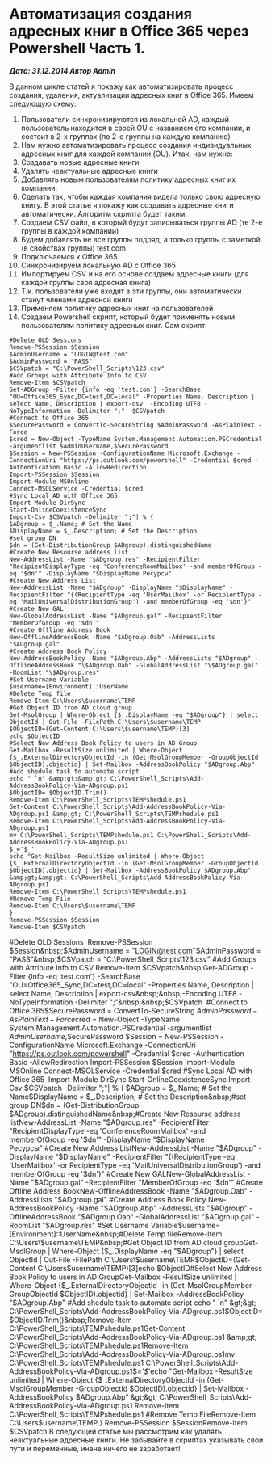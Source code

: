 # Автоматизация создания адресных книг в Office 365 через Powershell Часть 1.                	  
***Дата: 31.12.2014 Автор Admin***

В данном цикле статей я покажу как автоматизировать процесс создания, удаления, актуализации адресных книг в Office 365.
Имеем следующую схему:
1) Пользователи синхронизируются из локальной AD, каждый пользователь находится в своей OU с названием его компании, и состоит в 2-х группах (по 2-е группы на каждую компанию)
2) Нам нужно автоматизировать процесс создания индивидуальных адресных книг для каждой компании (OU).
Итак, нам нужно:
1) Создавать новые адресные книги
2) Удалять неактуальные адресные книги
3) Добавлять новым пользователям политику адресных книг их компании.
4) Сделать так, чтобы каждая компания видела только свою адресную книгу.
В этой статье я покажу как создавать адресные книги автоматически.
Алгоритм скрипта будет таким:
1) Создаем CSV файл, в который будут записываться группы AD (те 2-е группы в каждой компании)
2) Будем добавлять не все группы подряд, а только группы с заметкой (в свойствах группы) test.com
3) Подключаемся к Office 365
4) Синхронизируем локальную AD с Office 365
5) Импортируем CSV и на его основе создаем адресные книги (для каждой группы своя адресная книга)
6) Т.к. пользователи уже входят в эти группы, они автоматически станут членами адресной книги
7) Применяем политику адресных книг на пользователей
8) Создаем Powershell скрипт, который будет применять новым пользователям политику адресных книг.
Сам скрипт:
```
#Delete OLD Sessions 
Remove-PSSession $Session
$AdminUsername = "LOGIN@test.com"
$AdminPassword = "PASS"
$CSVpatch = "C:\PowerShell_Scripts\123.csv"
#Add Groups with Attribute Info to CSV
Remove-Item $CSVpatch
Get-ADGroup -Filter {info -eq 'test.com'} -SearchBase "OU=Office365_Sync,DC=test,DC=local" -Properties Name, Description | select Name, Description | export-csv  -Encoding UTF8 -NoTypeInformation -Delimiter ";"  $CSVpatch 
#Connect to Office 365
$SecurePassword = ConvertTo-SecureString $AdminPassword -AsPlainText -Force
$cred = New-Object -TypeName System.Management.Automation.PSCredential -argumentlist $AdminUsername,$SecurePassword
$Session = New-PSSession -ConfigurationName Microsoft.Exchange -ConnectionUri "https://ps.outlook.com/powershell" -Credential $cred -Authentication Basic -AllowRedirection
Import-PSSession $Session
Import-Module MSOnline
Connect-MSOLService -Credential $cred
#Sync Local AD with Office 365 
Import-Module DirSync
Start-OnlineCoexistenceSync
Import-Csv $CSVpatch -Delimiter ";"| % {
$ADgroup = $_.Name; # Set the Name
$DisplayName = $_.Description; # Set the Description
#set group DN
$dn = (Get-DistributionGroup $ADgroup).distinguishedName
#Create New Resourse address list
New-AddressList -Name "$ADgroup.res" -RecipientFilter "RecipientDisplayType -eq 'ConferenceRoomMailbox' -and memberOfGroup -eq '$dn'" -DisplayName "$DisplayName Ресурсы"
#Create New Address List
New-AddressList -Name "$ADgroup" -DisplayName "$DisplayName" -RecipientFilter "{(RecipientType -eq 'UserMailbox' -or RecipientType -eq 'MailUniversalDistributionGroup') -and memberOfGroup -eq '$dn'}"
#Create New GAL
New-GlobalAddressList -Name "$ADgroup.gal" -RecipientFilter "MemberOfGroup -eq '$dn'"
#Create Offline Address Book
New-OfflineAddressBook -Name "$ADgroup.Oab" -AddressLists "$ADgroup.gal"
#Create Address Book Policy
New-AddressBookPolicy -Name "$ADgroup.Abp" -AddressLists "$ADgroup" -OfflineAddressBook "\$ADgroup.Oab" -GlobalAddressList "\$ADgroup.gal" -RoomList "\$ADgroup.res"
#Set Username Variable
$username=[Environment]::UserName
#Delete Temp file
Remove-Item C:\Users\$username\TEMP
#Get Object ID from AD cloud group
Get-MsolGroup | Where-Object {$_.DisplayName -eq "$ADgroup"} | select ObjectId | Out-File -FilePath C:\Users\$username\TEMP
$ObjectID=(Get-Content C:\Users\$username\TEMP)[3]
echo $ObjectID
#Select New Address Book Policy to users in AD Group
Get-Mailbox -ResultSize unlimited | Where-Object {$_.ExternalDirectoryObjectId -in (Get-MsolGroupMember -GroupObjectId $ObjectID).objectid} | Set-Mailbox -AddressBookPolicy "$ADgroup.Abp"
#Add shedule task to automate script
echo " `n" &amp;gt;&amp;gt; C:\PowerShell_Scripts\Add-AddressBookPolicy-Via-ADgroup.ps1
$ObjectID= $ObjectID.Trim()
Remove-Item C:\PowerShell_Scripts\TEMPshedule.ps1
Get-Content C:\PowerShell_Scripts\Add-AddressBookPolicy-Via-ADgroup.ps1 &amp;gt; C:\PowerShell_Scripts\TEMPshedule.ps1
Remove-Item C:\PowerShell_Scripts\Add-AddressBookPolicy-Via-ADgroup.ps1
mv C:\PowerShell_Scripts\TEMPshedule.ps1 C:\PowerShell_Scripts\Add-AddressBookPolicy-Via-ADgroup.ps1
$_='$_'
echo "Get-Mailbox -ResultSize unlimited | Where-Object {$_.ExternalDirectoryObjectId -in (Get-MsolGroupMember -GroupObjectId $ObjectID).objectid} | Set-Mailbox -AddressBookPolicy $ADgroup.Abp" &amp;gt;&amp;gt; C:\PowerShell_Scripts\Add-AddressBookPolicy-Via-ADgroup.ps1
Remove-Item C:\PowerShell_Scripts\TEMPshedule.ps1
#Remove Temp File
Remove-Item C:\Users\$username\TEMP
}
Remove-PSSession $Session
Remove-Item $CSVpatch
```
#Delete OLD Sessions &nbsp;Remove-PSSession $Session&nbsp;$AdminUsername = "LOGIN@test.com"$AdminPassword = "PASS"&nbsp;$CSVpatch = "C:\PowerShell_Scripts\123.csv"&nbsp;#Add Groups with Attribute Info to CSV&nbsp;Remove-Item $CSVpatch&nbsp;Get-ADGroup -Filter {info -eq 'test.com'} -SearchBase "OU=Office365_Sync,DC=test,DC=local" -Properties Name, Description | select Name, Description | export-csv&nbsp;&nbsp;-Encoding UTF8 -NoTypeInformation -Delimiter ";"&nbsp;&nbsp;$CSVpatch &nbsp;#Connect to Office 365$SecurePassword = ConvertTo-SecureString $AdminPassword -AsPlainText -Force$cred = New-Object -TypeName System.Management.Automation.PSCredential -argumentlist $AdminUsername,$SecurePassword&nbsp;$Session = New-PSSession -ConfigurationName Microsoft.Exchange -ConnectionUri "https://ps.outlook.com/powershell" -Credential $cred -Authentication Basic -AllowRedirection&nbsp;Import-PSSession $Session&nbsp;Import-Module MSOnline&nbsp;Connect-MSOLService -Credential $cred&nbsp;#Sync Local AD with Office 365 &nbsp;Import-Module DirSync&nbsp;Start-OnlineCoexistenceSync&nbsp;Import-Csv $CSVpatch -Delimiter ";"| % {&nbsp;$ADgroup = $_.Name; # Set the Name$DisplayName = $_.Description; # Set the Description&nbsp;#set group DN$dn = (Get-DistributionGroup $ADgroup).distinguishedName&nbsp;#Create New Resourse address listNew-AddressList -Name "$ADgroup.res" -RecipientFilter "RecipientDisplayType -eq 'ConferenceRoomMailbox' -and memberOfGroup -eq '$dn'" -DisplayName "$DisplayName Ресурсы"&nbsp;#Create New Address ListNew-AddressList -Name "$ADgroup" -DisplayName "$DisplayName" -RecipientFilter "{(RecipientType -eq 'UserMailbox' -or RecipientType -eq 'MailUniversalDistributionGroup') -and memberOfGroup -eq '$dn'}"&nbsp;#Create New GALNew-GlobalAddressList -Name "$ADgroup.gal" -RecipientFilter "MemberOfGroup -eq '$dn'"&nbsp;#Create Offline Address BookNew-OfflineAddressBook -Name "$ADgroup.Oab" -AddressLists "$ADgroup.gal"&nbsp;#Create Address Book Policy&nbsp;New-AddressBookPolicy -Name "$ADgroup.Abp" -AddressLists "$ADgroup" -OfflineAddressBook "\$ADgroup.Oab" -GlobalAddressList "\$ADgroup.gal" -RoomList "\$ADgroup.res"&nbsp;#Set Username Variable$username=[Environment]::UserName&nbsp;#Delete Temp fileRemove-Item C:\Users\$username\TEMP&nbsp;#Get Object ID from AD cloud groupGet-MsolGroup | Where-Object {$_.DisplayName -eq "$ADgroup"} | select ObjectId | Out-File -FilePath C:\Users\$username\TEMP$ObjectID=(Get-Content C:\Users\$username\TEMP)[3]echo $ObjectID#Select New Address Book Policy to users in AD GroupGet-Mailbox -ResultSize unlimited | Where-Object {$_.ExternalDirectoryObjectId -in (Get-MsolGroupMember -GroupObjectId $ObjectID).objectid} | Set-Mailbox -AddressBookPolicy "$ADgroup.Abp"&nbsp;#Add shedule task to automate script&nbsp;echo " `n" &amp;gt;&amp;gt; C:\PowerShell_Scripts\Add-AddressBookPolicy-Via-ADgroup.ps1$ObjectID= $ObjectID.Trim()&nbsp;Remove-Item C:\PowerShell_Scripts\TEMPshedule.ps1Get-Content C:\PowerShell_Scripts\Add-AddressBookPolicy-Via-ADgroup.ps1 &amp;gt; C:\PowerShell_Scripts\TEMPshedule.ps1Remove-Item C:\PowerShell_Scripts\Add-AddressBookPolicy-Via-ADgroup.ps1mv C:\PowerShell_Scripts\TEMPshedule.ps1 C:\PowerShell_Scripts\Add-AddressBookPolicy-Via-ADgroup.ps1$_='$_'echo "Get-Mailbox -ResultSize unlimited | Where-Object {$_.ExternalDirectoryObjectId -in (Get-MsolGroupMember -GroupObjectId $ObjectID).objectid} | Set-Mailbox -AddressBookPolicy $ADgroup.Abp" &amp;gt;&amp;gt; C:\PowerShell_Scripts\Add-AddressBookPolicy-Via-ADgroup.ps1&nbsp;Remove-Item C:\PowerShell_Scripts\TEMPshedule.ps1&nbsp;#Remove Temp FileRemove-Item C:\Users\$username\TEMP&nbsp;}&nbsp;Remove-PSSession $SessionRemove-Item $CSVpatch
В следующей статье мы рассмотрим как удалять неактуальные адресные книги.
Не забывайте в скриптах указывать свои пути и переменные, иначе ничего не заработает!
